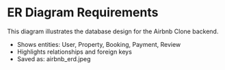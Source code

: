# ER Diagram Requirements

This diagram illustrates the database design for the Airbnb Clone backend.

- Shows entities: User, Property, Booking, Payment, Review
- Highlights relationships and foreign keys
- Saved as: airbnb_erd.jpeg